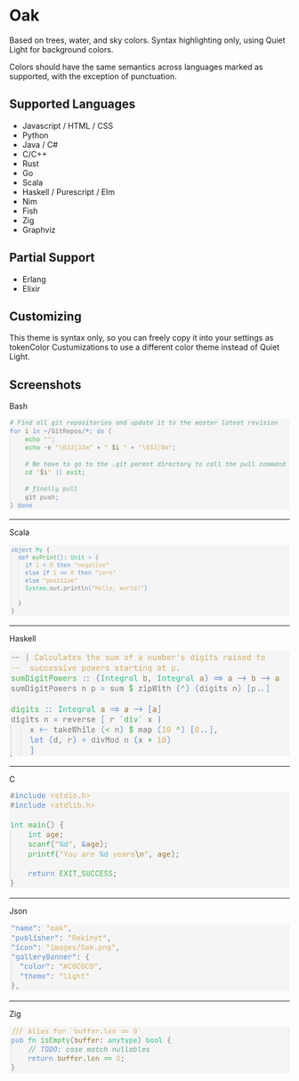# Oak

Based on trees, water, and sky colors. Syntax highlighting only, using Quiet Light for background colors.

Colors should have the same semantics across languages marked as supported, with the exception of punctuation.

## Supported Languages

- Javascript / HTML / CSS
- Python
- Java / C#
- C/C++
- Rust
- Go
- Scala
- Haskell / Purescript / Elm
- Nim
- Fish
- Zig
- Graphviz

## Partial Support

- Erlang
- Elixir

## Customizing

This theme is syntax only, so you can freely copy it into your settings as
tokenColor Custumizations to use a different color theme instead of Quiet Light.

## Screenshots

Bash

![Bash](images/bash.png)

---

Scala

![Scala](images/scala.png)

---

Haskell

![Haskell](images/haskell.png)

---

C

![C](images/c.png)

---

Json

![Json](images/json.png)

---

Zig

![Zig](images/zig.png)
